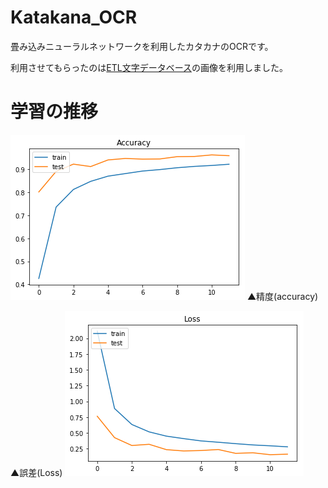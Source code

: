 # Katakana_OCR
畳み込みニューラルネットワークを利用したカタカナのOCRです。

利用させてもらったのは[ETL文字データベース](http://etlcdb.db.aist.go.jp/?lang=ja)の画像を利用しました。


# 学習の推移

![](https://raw.githubusercontent.com/devinoue/Katakana_OCR/master/katakana_acuuracy.png)
▲精度(accuracy)


▲誤差(Loss)
![](https://raw.githubusercontent.com/devinoue/Katakana_OCR/master/katakana_loss.png)
